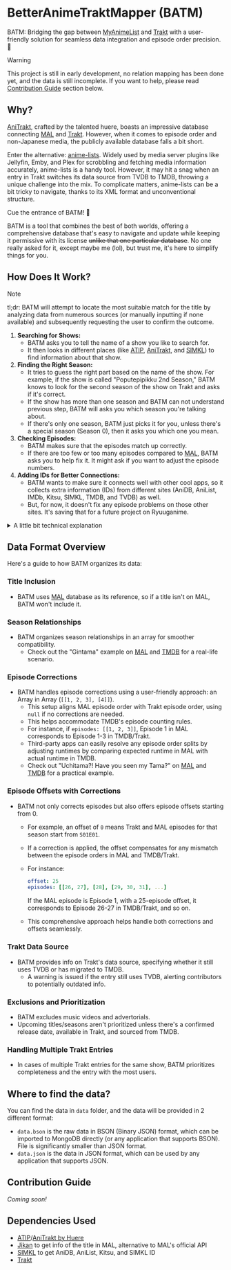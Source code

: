 <!-- markdownlint-disable MD033 -->
# BetterAnimeTraktMapper (BATM)

BATM: Bridging the gap between [MyAnimeList][MAL] and [Trakt][tk] with a
user-friendly solution for seamless data integration and episode order precision. 🚀

> [!Warning]
>
> This project is still in early development, no relation mapping
> has been done yet, and the data is still incomplete. If you want to help,
> please read [Contribution Guide](#contribution-guide) section below.

## Why?

[AniTrakt][at], crafted by the talented huere, boasts an impressive database
connecting [MAL] and [Trakt][tk]. However, when it comes to episode order and
non-Japanese media, the publicly available database falls a bit short.

Enter the alternative: [anime-lists][als]. Widely used by media server plugins
like Jellyfin, Emby, and Plex for scrobbling and fetching media information
accurately, anime-lists is a handy tool. However, it may hit a snag when an entry
in Trakt switches its data source from TVDB to TMDB, throwing a unique challenge
into the mix. To complicate matters, anime-lists can be a bit tricky to navigate,
thanks to its XML format and unconventional structure.

Cue the entrance of BATM! 🎉

BATM is a tool that combines the best of both worlds, offering a comprehensive
database that's easy to navigate and update while keeping it permissive with
its license ~~unlike that one particular database~~. No one really asked for it,
except maybe me (lol), but trust me, it's here to simplify things for you.

## How Does It Work?

> [!Note]
>
> tl;dr: BATM will attempt to locate the most suitable match for the title by
> analyzing data from numerous sources (or manually inputting if none available)
> and subsequently requesting the user to confirm the outcome.

1. **Searching for Shows:**
   * BATM asks you to tell the name of a show you like to search for.
   * It then looks in different places (like [ATIP][atip], [AniTrakt][at], and
     [SIMKL]) to find information about that show.
2. **Finding the Right Season:**
   * It tries to guess the right part based on the name of the show. For
     example, if the show is called "Poputepipikku 2nd Season," BATM knows to
     look for the second season of the show on Trakt and asks if it's correct.
   * If the show has more than one season and BATM can not understand previous
     step, BATM will asks you which season you're talking about.
   * If there's only one season, BATM just picks it for you, unless there's a
     special season (Season 0), then it asks you which one you mean.
3. **Checking Episodes:**
   * BATM makes sure that the episodes match up correctly.
   * If there are too few or too many episodes compared to [MAL], BATM asks you
     to help fix it. It might ask if you want to adjust the episode numbers.
4. **Adding IDs for Better Connections:**
   * BATM wants to make sure it connects well with other cool apps, so it
     collects extra information (IDs) from different sites (AniDB, AniList,
     IMDb, Kitsu, SIMKL, TMDB, and TVDB) as well.
   * But, for now, it doesn't fix any episode problems on those other sites.
     It's saving that for a future project on Ryuuganime.

<details>
<summary>A little bit technical explanation</summary>
1. BATM will ask user to provide title to lookup. Then based on the data:
   * BATM will fetch data from [ATIP][atip] for latest exisiting mapping from
     [AniTrakt][at]
   * If none, BATM will check on [SIMKL] if there's existing relationship to Trakt.
   * If not exist at all, BATM will ask user to manually link/map entry to Trakt.
2. BATM will check if the title has multiple seasons, and ask user to select
   which season to map.
   * BATM will try to guess which season to map based on the title from MAL. For
     example, if MAL title is "Poputepipikku 2nd Season", then BATM will try to
     find 2nd season in Trakt and ask user to confirm.
   * If the title has multiple seasons, BATM will ask user to select which season
     to map.
   * If the title has only one season, BATM will automatically select it, UNLESS
     the title has Season 0 (Special), then BATM will ask user to select which
     season to map.
3. BATM will check if episode on the season matches with MAL episode schema.
   * If the season has less episodes than MAL counterpart, it will prompt user
     to add additional season to the array, and do episode range correction.
   * If the season has more episodes than MAL counterpart, it will prompt user
     to do episode range correction or add episode offset.
   * Else, user will be asked to add episode offset.
4. BATM will populate additional IDs from AniDB, AniList, IMDb, Kitsu, SIMKL,
   TMDB, and TVDB for better integration with 3rd party applications, but won't
   add additional episode correction to each platforms.
   * This will be solved by my future project in [Ryuuganime][ryuu] to fix all
     this mess once BATM finished, and [animeApi](https://animeapi.my.id)
     dropped [anime-offline-database][aod] as dependency and changed license to
     MIT.

</details>

## Data Format Overview

Here's a guide to how BATM organizes its data:

### Title Inclusion

* BATM uses [MAL] database as its reference, so if a title isn't on MAL, BATM
  won't include it.

### Season Relationships

* BATM organizes season relationships in an array for smoother compatibility.
  * Check out the "Gintama" example on [MAL][mgin] and [TMDB][tmgin] for a
    real-life scenario.

### Episode Corrections

* BATM handles episode corrections using a user-friendly approach: an Array in
  Array (`[[1, 2, 3], [4]]`).
  * This setup aligns MAL episode order with Trakt episode order, using `null`
    if no corrections are needed.
  * This helps accommodate TMDB's episode counting rules.
  * For instance, if `episodes: [[1, 2, 3]]`, Episode 1 in MAL corresponds to
    Episode 1-3 in TMDB/Trakt.
  * Third-party apps can easily resolve any episode order splits by adjusting
    runtimes by comparing expected runtime in MAL with actual runtime in TMDB.
  * Check out "Uchitama?! Have you seen my Tama?" on [MAL][muchi] and
    [TMDB][tmmuchi] for a practical example.

### Episode Offsets with Corrections

* BATM not only corrects episodes but also offers episode offsets starting from 0.
  * For example, an offset of `0` means Trakt and MAL episodes for that season
    start from `S01E01`.
  * If a correction is applied, the offset compensates for any mismatch between
    the episode orders in MAL and TMDB/Trakt.
  * For instance:

    ```yaml
    offset: 25
    episodes: [[26, 27], [28], [29, 30, 31], ...]
    ```

    If the MAL episode is Episode 1, with a 25-episode offset, it corresponds to
    Episode 26-27 in TMDB/Trakt, and so on.
  * This comprehensive approach helps handle both corrections and offsets
    seamlessly.

### Trakt Data Source

* BATM provides info on Trakt's data source, specifying whether it still uses
  TVDB or has migrated to TMDB.
  * A warning is issued if the entry still uses TVDB, alerting contributors to
    potentially outdated info.

### Exclusions and Prioritization

* BATM excludes music videos and advertorials.
* Upcoming titles/seasons aren't prioritized unless there's a confirmed release
  date, available in Trakt, and sourced from TMDB.

### Handling Multiple Trakt Entries

* In cases of multiple Trakt entries for the same show, BATM prioritizes
  completeness and the entry with the most users.

## Where to find the data?

You can find the data in `data` folder, and the data will be provided in 2
different format:

* `data.bson` is the raw data in BSON (Binary JSON) format, which can be
  imported to MongoDB directly (or any application that supports BSON). File is
  significantly smaller than JSON format.
* `data.json` is the data in JSON format, which can be used by any application
  that supports JSON.

## Contribution Guide

*Coming soon!*

## Dependencies Used

* [ATIP][atip]/[AniTrakt by Huere][at]
* [Jikan](https://jikan.moe) to get info of the title in MAL, alternative to
  MAL's official API
* [SIMKL] to get AniDB, AniList, Kitsu, and SIMKL ID
* [Trakt][tk]

[aod]: https://github.com/manami-project/anime-offline-database
[als]: https://github.com/Anime-Lists/anime-lists
[at]: https://anitrakt.huere.net/
[atip]: https://github.com/ryuuganime/aniTrakt-IndexParser
[ryuu]: https://github.com/ryuuganime
[tmgin]: https://www.themoviedb.org/tv/57041
[mgin]: https://myanimelist.net/anime/918
[tmmuchi]: https://www.themoviedb.org/tv/96660
[muchi]: https://myanimelist.net/anime/39942
[SIMKL]: https://simkl.com
[tk]: https://trakt.tv
[MAL]: https://myanimelist.net
